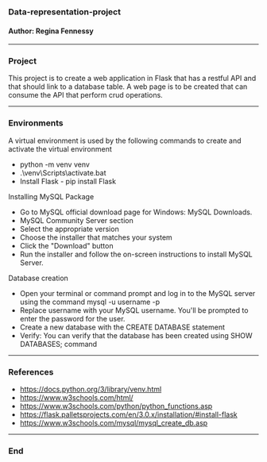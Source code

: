 ### Data-representation-project

#### Author: Regina Fennessy

***

### Project

This project is to create a web application in Flask that has a restful API and that should link to a database table. 
A web page is to be created that can consume the API that perform crud operations.


***

### Environments

A virtual environment is used by the following commands to create and activate the virtual environment
- python -m venv venv
- .\venv\Scripts\activate.bat
- Install Flask - pip install Flask

Installing MySQL Package
- Go to MySQL official download page for Windows: MySQL Downloads.
- MySQL Community Server section
- Select the appropriate version 
- Choose the installer that matches your system
- Click the "Download" button
- Run the installer and follow the on-screen instructions to install MySQL Server.

Database creation
- Open your terminal or command prompt and log in to the MySQL server using the command mysql -u username -p
- Replace username with your MySQL username. You'll be prompted to enter the password for the user.
- Create a new database with the CREATE DATABASE statement
- Verify: You can verify that the database has been created using SHOW DATABASES; command


***



### References

- https://docs.python.org/3/library/venv.html
- https://www.w3schools.com/html/
- https://www.w3schools.com/python/python_functions.asp
- https://flask.palletsprojects.com/en/3.0.x/installation/#install-flask
- https://www.w3schools.com/mysql/mysql_create_db.asp




***

### End